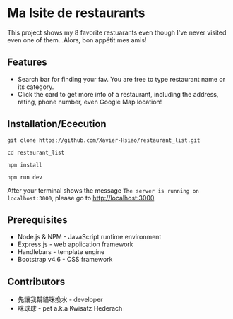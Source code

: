 # Ma lsite de restaurants 
This project shows my 8 favorite restuarants even though I've never visited even one of them...Alors, bon appétit mes amis! 
## Features
* Search bar for finding your fav. You are free to type restaurant name or its category.
* Click the card to get more info of a restaurant, including the address, rating, phone number, even Google Map location!
## Installation/Ececution

```
git clone https://github.com/Xavier-Hsiao/restaurant_list.git 
```

```
cd restaurant_list
```

```
npm install
```

```
npm run dev
```

After your terminal shows the message `The server is running on localhost:3000`, please go to [http://localhost:3000](http://localhost:3000).
## Prerequisites
* Node.js & NPM - JavaScript runtime environment
* Express.js - web application framework
* Handlebars - template engine
* Bootstrap v4.6 - CSS framework

## Contributors
* 先讓我幫貓咪換水 - developer
* 咪球球 - pet a.k.a Kwisatz Hederach
